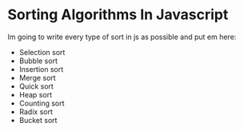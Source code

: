 # Sorting Algorithms In Javascript
Im going to write every type of sort in js as possible and put em here:
 - Selection sort
 - Bubble sort
 - Insertion sort
 - Merge sort
 - Quick sort
 - Heap sort
 - Counting sort
 - Radix sort
 - Bucket sort

